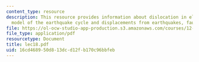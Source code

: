 ```yaml
---
content_type: resource
description: This resource provides information about dislocation in elastic halfspace
  model of the earthquake cycle and displacements from earthquakes, fault slip, etc.
file: https://ol-ocw-studio-app-production.s3.amazonaws.com/courses/12-005-applications-of-continuum-mechanics-to-earth-atmospheric-and-planetary-sciences-spring-2006/16cd468950d813dcd12fb170c96bbfeb_lec18.pdf
file_type: application/pdf
resourcetype: Document
title: lec18.pdf
uid: 16cd4689-50d8-13dc-d12f-b170c96bbfeb
---
```

